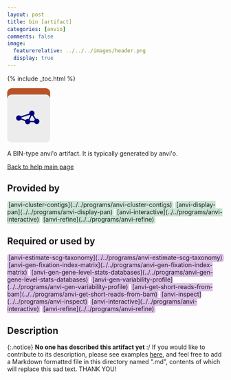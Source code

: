 ```yaml
---
layout: post
title: bin [artifact]
categories: [anvio]
comments: false
image:
  featurerelative: ../../../images/header.png
  display: true
---
```



{% include _toc.html %}


<img src="../../images/icons/BIN.png" alt="BIN" style="width:100px; border:none" />

A BIN-type anvi'o artifact. It is typically generated by anvi'o.

[Back to help main page](../../)

## Provided by


<p style="text-align: left" markdown="1"><span style="background:#cbe4d5; padding: 0px 3px 2px 3px; border-radius: 5px;">[anvi-cluster-contigs](../../programs/anvi-cluster-contigs)</span> <span style="background:#cbe4d5; padding: 0px 3px 2px 3px; border-radius: 5px;">[anvi-display-pan](../../programs/anvi-display-pan)</span> <span style="background:#cbe4d5; padding: 0px 3px 2px 3px; border-radius: 5px;">[anvi-interactive](../../programs/anvi-interactive)</span> <span style="background:#cbe4d5; padding: 0px 3px 2px 3px; border-radius: 5px;">[anvi-refine](../../programs/anvi-refine)</span></p>


## Required or used by

<p style="text-align: left" markdown="1"><span style="background:#dcbfe8; padding: 0px 3px 2px 3px; border-radius: 5px;">[anvi-estimate-scg-taxonomy](../../programs/anvi-estimate-scg-taxonomy)</span> <span style="background:#dcbfe8; padding: 0px 3px 2px 3px; border-radius: 5px;">[anvi-gen-fixation-index-matrix](../../programs/anvi-gen-fixation-index-matrix)</span> <span style="background:#dcbfe8; padding: 0px 3px 2px 3px; border-radius: 5px;">[anvi-gen-gene-level-stats-databases](../../programs/anvi-gen-gene-level-stats-databases)</span> <span style="background:#dcbfe8; padding: 0px 3px 2px 3px; border-radius: 5px;">[anvi-gen-variability-profile](../../programs/anvi-gen-variability-profile)</span> <span style="background:#dcbfe8; padding: 0px 3px 2px 3px; border-radius: 5px;">[anvi-get-short-reads-from-bam](../../programs/anvi-get-short-reads-from-bam)</span> <span style="background:#dcbfe8; padding: 0px 3px 2px 3px; border-radius: 5px;">[anvi-inspect](../../programs/anvi-inspect)</span> <span style="background:#dcbfe8; padding: 0px 3px 2px 3px; border-radius: 5px;">[anvi-interactive](../../programs/anvi-interactive)</span> <span style="background:#dcbfe8; padding: 0px 3px 2px 3px; border-radius: 5px;">[anvi-refine](../../programs/anvi-refine)</span></p>

## Description

{:.notice}
**No one has described this artifact yet** :/ If you would like to contribute to its description, please see examples [here](https://github.com/merenlab/anvio/tree/master/anvio/docs), and feel free to add a Markdown formatted file in this directory named ".md", contents of which will replace this sad text. THANK YOU!

